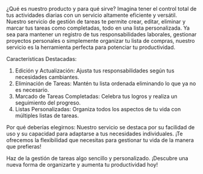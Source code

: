 ¿Qué es nuestro producto y para qué sirve?
Imagina tener el control total de tus actividades diarias con un servicio altamente eficiente y versátil. Nuestro servicio de gestión de tareas te permite crear, editar, eliminar y marcar tus tareas como completadas, todo en una lista personalizada. Ya sea para mantener un registro de tus responsabilidades laborales, gestionar proyectos personales o simplemente organizar tu lista de compras, nuestro servicio es la herramienta perfecta para potenciar tu productividad.

Características Destacadas:

1. Edición y Actualización: Ajusta tus responsabilidades según tus necesidades cambiantes.
2. Eliminación de Tareas: Mantén tu lista ordenada eliminando lo que ya no es necesario.
3. Marcado de Tareas Completadas: Celebra tus logros y realiza un seguimiento del progreso.
4. Listas Personalizadas: Organiza todos los aspectos de tu vida con múltiples listas de tareas.

Por qué deberías elegirnos:
Nuestro servicio se destaca por su facilidad de uso y su capacidad para adaptarse a tus necesidades individuales. ¡Te ofrecemos la flexibilidad que necesitas para gestionar tu vida de la manera que prefieras!

Haz de la gestión de tareas algo sencillo y personalizado. ¡Descubre una nueva forma de organizarte y aumenta tu productividad hoy!
